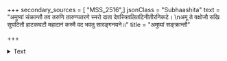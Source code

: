 +++
secondary_sources = [ "MSS_2516",]
jsonClass = "Subhaashita"
text = "अमुष्यां संक्रान्तौ तव तरुणि तारुण्यतरणे स्मरो दाता देवस्त्रिवलितटिनीतीरनिकटे।  \nअमू ते वक्षोजौ सखि सुघटितौ हाटकघटौ महादानं कस्मै वद भवतु सारङ्गनयने॥"
title = "अमुष्यां सङ्क्रान्तौ"

+++

<details><summary>Text</summary>

अमुष्यां संक्रान्तौ तव तरुणि तारुण्यतरणे स्मरो दाता देवस्त्रिवलितटिनीतीरनिकटे।  
अमू ते वक्षोजौ सखि सुघटितौ हाटकघटौ महादानं कस्मै वद भवतु सारङ्गनयने॥
</details>
